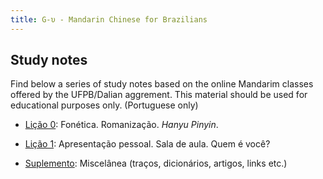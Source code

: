 ```yaml
---
title: G-υ - Mandarin Chinese for Brazilians
---
```


## Study notes

Find below a series of study notes based on the online Mandarim classes offered by the UFPB/Dalian aggrement. This material should be used for educational purposes only. (Portuguese only)

- [Lição 0](../_media/files/mandarim/licao-0.pdf): Fonética. Romanização. _Hanyu Pinyin_.

- [Lição 1](../_media/files/mandarim/licao-1.pdf): Apresentação pessoal. Sala de aula. Quem é você?

- [Suplemento](../_media/files/mandarim/licao-suplemento.pdf): Miscelânea (traços, dicionários, artigos, links etc.)

